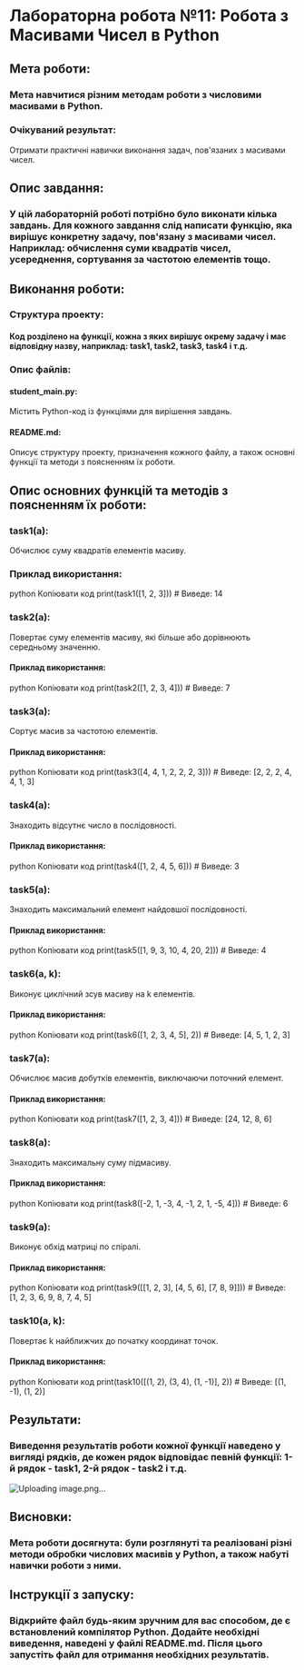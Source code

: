 # Лабораторна робота №11: Робота з Масивами Чисел в Python
## Мета роботи:
### Мета навчитися різним методам роботи з числовими масивами в Python.

### Очікуваний результат:
Отримати практичні навички виконання задач, пов'язаних з масивами чисел.

## Опис завдання:
### У цій лабораторній роботі потрібно було виконати кілька завдань. Для кожного завдання слід написати функцію, яка вирішує конкретну задачу, пов'язану з масивами чисел. Наприклад: обчислення суми квадратів чисел, усереднення, сортування за частотою елементів тощо.
## Виконання роботи:
### Структура проекту:
#### Код розділено на функції, кожна з яких вирішує окрему задачу і має відповідну назву, наприклад: task1, task2, task3, task4 і т.д.
### Опис файлів:
#### student_main.py:
Містить Python-код із функціями для вирішення завдань.

#### README.md:
Описує структуру проекту, призначення кожного файлу, а також основні функції та методи з поясненням їх роботи.

## Опис основних функцій та методів з поясненням їх роботи:
### task1(a):
Обчислює суму квадратів елементів масиву.

### Приклад використання:
python
Копіювати код
print(task1([1, 2, 3]))  # Виведе: 14
### task2(a):
Повертає суму елементів масиву, які більше або дорівнюють середньому значенню.

#### Приклад використання:
python
Копіювати код
print(task2([1, 2, 3, 4]))  # Виведе: 7
### task3(a):
Сортує масив за частотою елементів.

#### Приклад використання:
python
Копіювати код
print(task3([4, 4, 1, 2, 2, 2, 3]))  # Виведе: [2, 2, 2, 4, 4, 1, 3]
### task4(a):
Знаходить відсутнє число в послідовності.

#### Приклад використання:
python
Копіювати код
print(task4([1, 2, 4, 5, 6]))  # Виведе: 3
### task5(a):
Знаходить максимальний елемент найдовшої послідовності.

#### Приклад використання:
python
Копіювати код
print(task5([1, 9, 3, 10, 4, 20, 2]))  # Виведе: 4
### task6(a, k):
Виконує циклічний зсув масиву на k елементів.

#### Приклад використання:
python
Копіювати код
print(task6([1, 2, 3, 4, 5], 2))  # Виведе: [4, 5, 1, 2, 3]
### task7(a):
Обчислює масив добутків елементів, виключаючи поточний елемент.

#### Приклад використання:
python
Копіювати код
print(task7([1, 2, 3, 4]))  # Виведе: [24, 12, 8, 6]
### task8(a):
Знаходить максимальну суму підмасиву.

#### Приклад використання:
python
Копіювати код
print(task8([-2, 1, -3, 4, -1, 2, 1, -5, 4]))  # Виведе: 6
### task9(a):
Виконує обхід матриці по спіралі.

#### Приклад використання:
python
Копіювати код
print(task9([[1, 2, 3], [4, 5, 6], [7, 8, 9]]))  # Виведе: [1, 2, 3, 6, 9, 8, 7, 4, 5]
### task10(a, k):
Повертає k найближчих до початку координат точок.

#### Приклад використання:
python
Копіювати код
print(task10([(1, 2), (3, 4), (1, -1)], 2))  # Виведе: [(1, -1), (1, 2)]
## Результати:
### Виведення результатів роботи кожної функції наведено у вигляді рядків, де кожен рядок відповідає певній функції: 1-й рядок - task1, 2-й рядок - task2 і т.д.
![Uploading image.png…]()

## Висновки:
### Мета роботи досягнута: були розглянуті та реалізовані різні методи обробки числових масивів у Python, а також набуті навички роботи з ними.
## Інструкції з запуску:
### Відкрийте файл будь-яким зручним для вас способом, де є встановлений компілятор Python. Додайте необхідні виведення, наведені у файлі README.md. Після цього запустіть файл для отримання необхідних результатів.
